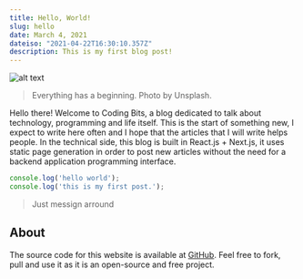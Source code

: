 ```yaml
---
title: Hello, World!
slug: hello
date: March 4, 2021
dateiso: "2021-04-22T16:30:10.357Z"
description: This is my first blog post!
---
```

![alt text](./images/hello.jpg)
> Everything has a beginning. Photo by Unsplash.

Hello there! Welcome to Coding Bits, a blog dedicated to talk about technology, programming and life itself.
This is the start of something new, I expect to write here often and I hope that the articles that I will write helps
people.
In the technical side, this blog is built in React.js + Next.js, it uses static page generation in order to post new
articles without the need for a backend application programming interface.

```javascript
console.log('hello world');
console.log('this is my first post.');
```
> Just messign arround
## About 

The source code for this website is available at [GitHub](). Feel free to fork, pull and use it as it is an open-source and free project. 
